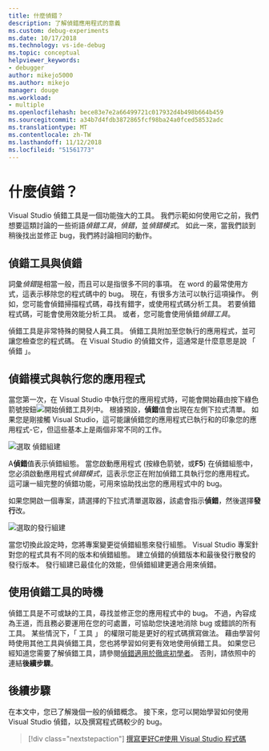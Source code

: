 ```yaml
---
title: 什麼偵錯？
description: 了解偵錯應用程式的意義
ms.custom: debug-experiments
ms.date: 10/17/2018
ms.technology: vs-ide-debug
ms.topic: conceptual
helpviewer_keywords:
- debugger
author: mikejo5000
ms.author: mikejo
manager: douge
ms.workload:
- multiple
ms.openlocfilehash: bece83e7e2a66499721c017932d4b498b664b459
ms.sourcegitcommit: a34b7d4fdb3872865fcf98ba24a0fced58532adc
ms.translationtype: MT
ms.contentlocale: zh-TW
ms.lasthandoff: 11/12/2018
ms.locfileid: "51561773"
---
```

# <a name="what-is-debugging"></a>什麼偵錯？

Visual Studio 偵錯工具是一個功能強大的工具。 我們示範如何使用它之前，我們想要這類討論的一些術語*偵錯工具*，*偵錯*，並*偵錯模式*。 如此一來，當我們談到稍後找出並修正 bug，我們將討論相同的動作。

## <a name="debugger-vs-debugging"></a>偵錯工具與偵錯

詞彙*偵錯*是相當一般，而且可以是指很多不同的事項。 在 word 的最常使用方式，這表示移除您的程式碼中的 bug。 現在，有很多方法可以執行這項操作。 例如，您可能會偵錯掃描程式碼，尋找有錯字，或使用程式碼分析工具。 若要偵錯程式碼，可能會使用效能分析工具。 或者，您可能會使用偵錯*偵錯工具*。

偵錯工具是非常特殊的開發人員工具。 偵錯工具附加至您執行的應用程式，並可讓您檢查您的程式碼。 在 Visual Studio 的偵錯文件，這通常是什麼意思是說 「 偵錯 」。

## <a name="debug-mode-vs-running-your-app"></a>偵錯模式與執行您的應用程式

當您第一次，在 Visual Studio 中執行您的應用程式時，可能會開始藉由按下綠色箭號按鈕![開始偵錯](../debugger/media/dbg-tour-start-debugging.png "開始偵錯")工具列中。 根據預設，**偵錯**值會出現在左側下拉式清單。 如果您是剛接觸 Visual Studio，這可能讓偵錯您的應用程式已執行和的印象您的應用程式-它，但這些基本上是兩個非常不同的工作。

![選取 偵錯組建](../debugger/media/what-is-debugging-debug-build.png)

A**偵錯**值表示偵錯組態。 當您啟動應用程式 (按綠色箭號，或**F5**) 在偵錯組態中，您必須啟動應用程式*偵錯模式*，這表示您正在附加偵錯工具執行您的應用程式。 這可讓一組完整的偵錯功能，可用來協助找出您的應用程式中的 bug。

如果您開啟一個專案，請選擇的下拉式清單選取器，該處會指示**偵錯**，然後選擇**發行**改。

![選取的發行組建](../debugger/media/what-is-debugging-release-build.png)

當您切換此設定時，您將專案變更從偵錯組態來發行組態。 Visual Studio 專案針對您的程式具有不同的版本和偵錯組態。 建立偵錯的偵錯版本和最後發行散發的發行版本。 發行組建已最佳化的效能，但偵錯組建更適合用來偵錯。

## <a name="when-to-use-a-debugger"></a>使用偵錯工具的時機

偵錯工具是不可或缺的工具，尋找並修正您的應用程式中的 bug。 不過，內容成為王道，而且務必要運用在您的可處置，可協助您快速地消除 bug 或錯誤的所有工具。 某些情況下，「 工具 」 的權限可能是更好的程式碼撰寫做法。 藉由學習何時使用其他工具與偵錯工具，您也將學習如何更有效地使用偵錯工具。 如果您已經知道您需要了解偵錯工具，請參閱[偵錯適用於徹底初學者](../debugger/debugging-absolute-beginners.md)。 否則，請依照中的連結**後續步驟**。

## <a name="next-steps"></a>後續步驟

在本文中，您已了解幾個一般的偵錯概念。 接下來，您可以開始學習如何使用 Visual Studio 偵錯，以及撰寫程式碼較少的 bug。

> [!div class="nextstepaction"]
> [撰寫更好C#使用 Visual Studio 程式碼](../debugger/write-better-code-with-visual-studio.md)
